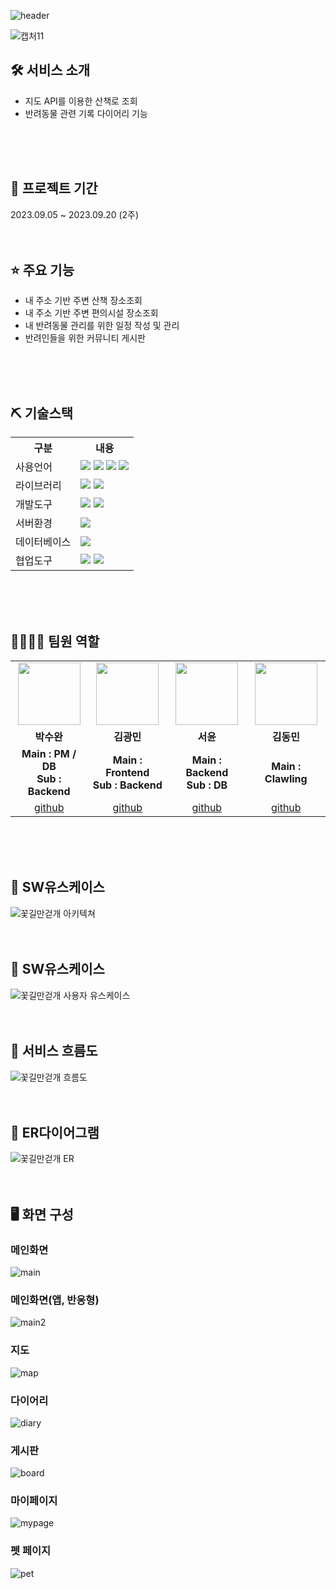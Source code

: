 ![header](https://capsule-render.vercel.app/api?type=waving&&color=0:FAE6DF,100:E9F1F7&height=150&section=header&text=Flower%20Dog&fontSize=90)
<br>

![캡처11](https://github.com/2023-SMHRD-IS-BigData1/FlowerDog/assets/130161642/d11ff93d-54db-4539-a6d2-fb5965faf269)

## 🛠 서비스 소개
* 지도 API를 이용한 산책로 조회
* 반려동물 관련 기록 다이어리 기능
<br>
<br>
<br>

## 📅 프로젝트 기간
2023.09.05 ~ 2023.09.20 (2주)
<br>
<br>
<br>

## ⭐ 주요 기능
* 내 주소 기반 주변 산책 장소조회
* 내 주소 기반 주변 편의시설 장소조회
* 내 반려동물 관리를 위한 일정 작성 및 관리
* 반려인들을 위한 커뮤니티 게시판
<br>
<br>
<br>

## ⛏ 기술스택
<table>
    <tr>
        <th>구분</th>
        <th>내용</th>
    </tr>
    <tr>
        <td>사용언어</td>
        <td>
            <img src="https://img.shields.io/badge/Java-007396?style=for-the-badge&logo=java&logoColor=white"/>
            <img src="https://img.shields.io/badge/HTML5-E34F26?style=for-the-badge&logo=HTML5&logoColor=white"/>
            <img src="https://img.shields.io/badge/CSS3-1572B6?style=for-the-badge&logo=CSS3&logoColor=white"/>
            <img src="https://img.shields.io/badge/JavaScript-F7DF1E?style=for-the-badge&logo=JavaScript&logoColor=white"/>
        </td>
    </tr>
    <tr>
        <td>라이브러리</td>
        <td>
            <img src="https://img.shields.io/badge/KakaoMap-FFCD00?style=for-the-badge&logo=Kakao&logoColor=white"/>
            <img src="https://img.shields.io/badge/Fullcalendar-F3DF49?style=for-the-badge&logo=googlecalendar&logoColor=white"/>
        </td>
    </tr>
    <tr>
        <td>개발도구</td>
        <td>
            <img src="https://img.shields.io/badge/Eclipse-2C2255?style=for-the-badge&logo=Eclipse&logoColor=white"/>
            <img src="https://img.shields.io/badge/VSCode-007ACC?style=for-the-badge&logo=VisualStudioCode&logoColor=white"/>
        </td>
    </tr>
    <tr>
        <td>서버환경</td>
        <td>
            <img src="https://img.shields.io/badge/Apache Tomcat-D22128?style=for-the-badge&logo=Apache Tomcat&logoColor=white"/>
        </td>
    </tr>
    <tr>
        <td>데이터베이스</td>
        <td>
            <img src="https://img.shields.io/badge/Oracle 11g-F80000?style=for-the-badge&logo=Oracle&logoColor=white"/>
        </td>
    </tr>
    <tr>
        <td>협업도구</td>
        <td>
            <img src="https://img.shields.io/badge/Git-F05032?style=for-the-badge&logo=Git&logoColor=white"/>
            <img src="https://img.shields.io/badge/GitHub-181717?style=for-the-badge&logo=GitHub&logoColor=white"/>
        </td>
    </tr>
</table>
<br>
<br>
<br>

## 👨‍👩‍👦‍👦 팀원 역할
<table>
  <tr>
    <td align="center"><img src="https://item.kakaocdn.net/do/a1ccece94b4ba1b47f0e5dbe05ce65688b566dca82634c93f811198148a26065" width="100" height="100"/></td>
    <td align="center"><img src="https://item.kakaocdn.net/do/084c22b7cf3eb13232413111e6d383c28b566dca82634c93f811198148a26065" width="100" height="100"/></td>
    <td align="center"><img src="https://item.kakaocdn.net/do/c953abdde9169fee070a797b592dad48616b58f7bf017e58d417ccb3283deeb3" width="100" height="100"/></td>
    <td align="center"><img src="https://item.kakaocdn.net/do/72e67b3c4136e14e09bfce9485ad6d0b960f4ab09fe6e38bae8c63030c9b37f9" width="100" height="100"/></td>
  </tr>
  <tr>
    <td align="center"><strong>박수완</strong></td>
    <td align="center"><strong>김광민</strong></td>
    <td align="center"><strong>서윤</strong></td>
    <td align="center"><strong>김동민</strong></td>
  </tr>
  <tr>
    <td align="center"><b>Main : PM / DB<br>
                          Sub : Backend</b></td>
    <td align="center"><b>Main : Frontend<br>
                          Sub : Backend</b></td>
    <td align="center"><b>Main : Backend<br>
                          Sub : DB</b></td>
    <td align="center"><b>Main : Clawling</b></td>
  </tr>
  <tr>
    <td align="center"><a href="https://github.com/kissf123" target='_blank'>github</a></td>
    <td align="center"><a href="https://github.com/Rangbit" target='_blank'>github</a></td>
    <td align="center"><a href="https://github.com/uniel12" target='_blank'>github</a></td>
    <td align="center"><a href="https://github.com/" target='_blank'>github</a></td>
  </tr>
</table>
<br>
<br>
<br>

## 📌 SW유스케이스
![꽃길만걷개 아키텍쳐](https://github.com/2023-SMHRD-IS-BigData1/FlowerDog/assets/130161642/63d1cc49-a687-4767-885d-76a102763f46)
<br>
<br>
<br>

## 📌 SW유스케이스
![꽃길만걷개 사용자 유스케이스](https://github.com/2023-SMHRD-IS-BigData1/FlowerDog/assets/130161642/a3b15cba-8d93-4e2f-9163-dd9c00bdd3cb)
<br>
<br>
<br>

## 📌 서비스 흐름도
![꽃길만걷개 흐름도](https://github.com/2023-SMHRD-IS-BigData1/FlowerDog/assets/130161642/8a9f7168-4bc6-4f16-9e3d-c9b3354c2ec8)
<br>
<br>
<br>

## 📌 ER다이어그램
![꽃길만걷개 ER](https://github.com/2023-SMHRD-IS-BigData1/FlowerDog/assets/130161642/75cf0aac-a3be-43e0-8b2c-1e59cd8c169a)
<br>
<br>
<br>

## 🖥 화면 구성

### 메인화면
![main](https://github.com/2023-SMHRD-IS-BigData1/FlowerDog/assets/130161642/47b65db1-9152-4fac-9751-5a18275f06c9)
<br>

### 메인화면(앱, 반응형)
![main2](https://github.com/2023-SMHRD-IS-BigData1/FlowerDog/assets/130161642/8e42fe4e-80dd-4c1d-9add-1f68e1a7c48a)
<br>

### 지도
![map](https://github.com/2023-SMHRD-IS-BigData1/FlowerDog/assets/130161642/a5b464cc-0bab-4e29-8175-2896d62b6d42)
<br>

### 다이어리
![diary](https://github.com/2023-SMHRD-IS-BigData1/FlowerDog/assets/130161642/b062a7fc-f39b-44a2-854b-f4e3998f3e14)
<br>

### 게시판
![board](https://github.com/2023-SMHRD-IS-BigData1/FlowerDog/assets/130161642/9162b5d8-f64f-4608-94d6-112bb3933568)
<br>

### 마이페이지
![mypage](https://github.com/2023-SMHRD-IS-BigData1/FlowerDog/assets/130161642/0d6c27b1-e72b-4fe0-a61c-24d7f06effa5)
<br>

### 펫 페이지
![pet](https://github.com/2023-SMHRD-IS-BigData1/FlowerDog/assets/130161642/22228a64-b814-4353-919e-f1ce920ffe81)
<br>
